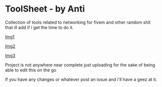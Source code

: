 # ToolSheet - by Anti
Collection of tools related to networking for fivem and other random shit that ill add if i get the time to do it.

[Img1](https://cdn.discordapp.com/attachments/1235810266969800737/1236651716774985791/Screenshot_2024-05-05_at_10.11.34_pm.png?ex=6638c929&is=663777a9&hm=a987d7f755cd9b09f18e596faa9ec0e888782538ba537baa5e9a93c84227b67d&)

[Img2](https://media.discordapp.net/attachments/1235810266969800737/1236651717370581044/Screenshot_2024-05-05_at_10.12.21_pm.png?ex=6638c929&is=663777a9&hm=bb7dd8b05e9cdddd3f5cf48b6d5003a5d59f6baa3f18ca777f8fb5d59c0add4a&=&format=webp&quality=lossless&width=2520&height=794)

[Img3](https://media.discordapp.net/attachments/1235810266969800737/1236651717098209391/Screenshot_2024-05-05_at_10.11.58_pm.png?ex=6638c929&is=663777a9&hm=f069ecf6a7b3cb21355c8517e34b81ff9e06bfe19ccdd37e50ff22fd240b075c&=&format=webp&quality=lossless&width=2520&height=898)

Project is not anywhere near complete just uploading for the sake of being able to edit this on the go

If you have any changes or whatever post an issue and i'll have a geez at it.
